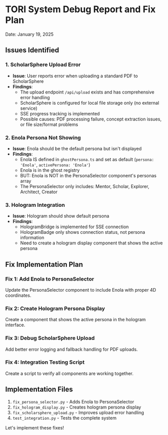 # TORI System Debug Report and Fix Plan
Date: January 19, 2025

## Issues Identified

### 1. ScholarSphere Upload Error
- **Issue**: User reports error when uploading a standard PDF to ScholarSphere
- **Findings**: 
  - The upload endpoint `/api/upload` exists and has comprehensive error handling
  - ScholarSphere is configured for local file storage only (no external service)
  - SSE progress tracking is implemented
  - Possible causes: PDF processing failure, concept extraction issues, or file size/format problems

### 2. Enola Persona Not Showing
- **Issue**: Enola should be the default persona but isn't displayed
- **Findings**:
  - Enola IS defined in `ghostPersona.ts` and set as default (`persona: 'Enola'`, `activePersona: 'Enola'`)
  - Enola is in the ghost registry
  - BUT: Enola is NOT in the PersonaSelector component's personas array
  - The PersonaSelector only includes: Mentor, Scholar, Explorer, Architect, Creator

### 3. Hologram Integration
- **Issue**: Hologram should show default persona
- **Findings**:
  - HologramBridge is implemented for SSE connection
  - HologramBadge only shows connection status, not persona information
  - Need to create a hologram display component that shows the active persona

## Fix Implementation Plan

### Fix 1: Add Enola to PersonaSelector
Update the PersonaSelector component to include Enola with proper 4D coordinates.

### Fix 2: Create Hologram Persona Display
Create a component that shows the active persona in the hologram interface.

### Fix 3: Debug ScholarSphere Upload
Add better error logging and fallback handling for PDF uploads.

### Fix 4: Integration Testing Script
Create a script to verify all components are working together.

## Implementation Files

1. `fix_persona_selector.py` - Adds Enola to PersonaSelector
2. `fix_hologram_display.py` - Creates hologram persona display
3. `fix_scholarsphere_upload.py` - Improves upload error handling
4. `test_integration.py` - Tests the complete system

Let's implement these fixes!
